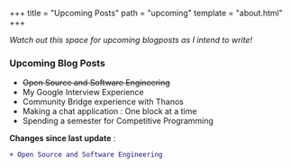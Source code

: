 +++
title = "Upcoming Posts"
path = "upcoming"
template = "about.html"
+++

_Watch out this space for upcoming blogposts as I intend to write!_

### Upcoming Blog Posts

- <del> Open Source and Software Engineering </del>
- My Google Interview Experience
- Community Bridge experience with Thanos
- Making a chat application : One block at a time
- Spending a semester for Competitive Programming

**Changes since last update** :

```diff
+ Open Source and Software Engineering
```
